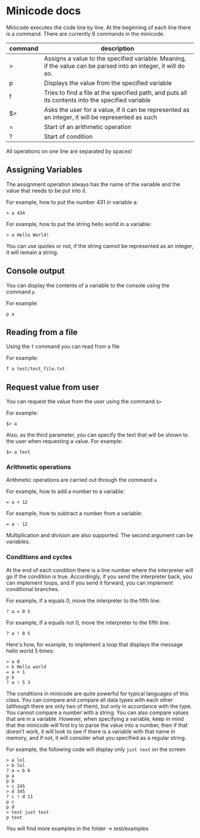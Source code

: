 # Minicode docs

Minicode executes the code line by line. At the beginning of each line there is a command. There are currently 6 commands in the minicode.

| command | description |
|----------|----------|
| >    | Assigns a value to the specified variable. Meaning, if the value can be parsed into an integer, it will do so.   |
| p    | Displays the value from the specified variable   |
| f    | Tries to find a file at the specified path, and puts all its contents into the specified variable  |
| $>   | Asks the user for a value, if it can be represented as an integer, it will be represented as such
| =    | Start of an arithmetic operation
| ?    | Start of condition

All operations on one line are separated by spaces!

## Assigning Variables

The assignment operation always has the name of the variable and the value that needs to be put into it.

For example, how to put the number 431 in variable a:

```mc
> a 434
```

For example, how to put the string hello world in a variable:

```mc
> a Hello World!
```

You can use quotes or not, if the string cannot be represented as an integer, it will remain a string.

## Console output

You can display the contents of a variable to the console using the command `p`

For example:

```mc
p a
```

## Reading from a file

Using the `f` command you can read from a file

For example:

```mc
f a test/test_file.txt
```

## Request value from user

You can request the value from the user using the command `$>`

For example:

```mc
$> a
```

Also, as the third parameter, you can specify the text that will be shown to the user when requesting a value. For example:

```mc
$> a text
```

### Arithmetic operations

Arithmetic operations are carried out through the command `a`

For example, how to add a number to a variable:

```mc
= a + 12
```

For example, how to subtract a number from a variable:

```mc
= a - 12
```

Multiplication and division are also supported. The second argument can be variables.

### Conditions and cycles

At the end of each condition there is a line number where the interpreter will go if the condition is true. Accordingly, if you send the interpreter back, you can implement loops, and if you send it forward, you can implement conditional branches.

For example, if a equals 0, move the interpreter to the fifth line:

```mc
? a = 0 5
```

For example, if a equals not 0, move the interpreter to the fifth line:

```mc
? a ! 0 5
```

Here's how, for example, to implement a loop that displays the message hello world 5 times:

```mc
> a 0
> b Hello world
= a + 1
p b
? a ! 5 3
```

The conditions in minicode are quite powerful for typical languages of this class. You can compare and compare all data types with each other (although there are only two of them), but only in accordance with the type. You cannot compare a number with a string. You can also compare values that are in a variable. However, when specifying a variable, keep in mind that the minicode will first try to parse the value into a number, then if that doesn’t work, it will look to see if there is a variable with that name in memory, and if not, it will consider what you specified as a regular string.

For example, the following code will display only `just text` on the screen

```mc
> a lol
> b lol
? a = b 6
p a
p b
> c 245
> d 345
? c ! d 11
p c
p d
> text just text
p text
```

You will find more examples in the folder -> test/examples

